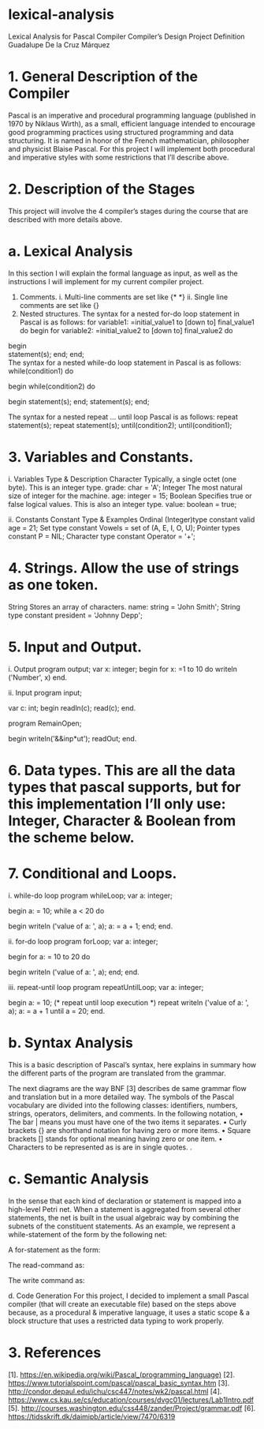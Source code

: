 # lexical-analysis
Lexical Analysis for Pascal Compiler
Compiler’s Design Project Definition
Guadalupe De la Cruz Márquez

# 1.	General Description of the Compiler
Pascal is an imperative and procedural programming language (published in 1970 by Niklaus Wirth), as a small, efficient language intended to encourage good programming practices using structured programming and data structuring. It is named in honor of the French mathematician, philosopher and physicist Blaise Pascal. For this project I will implement both procedural and imperative styles with some restrictions that I’ll describe above.

# 2.	Description of the Stages
This project will involve the 4 compiler’s stages during the course that are described with more details above.

# a.	Lexical Analysis
In this section I will explain the formal language as input, as well as the instructions I will implement for my current compiler project. 
1.	Comments. 
i.	Multi-line comments are set like {* *} 
ii.	Single line comments are set like {}
2.	Nested structures. The syntax for a nested for-do loop statement in Pascal is as follows:
for variable1: =initial_value1 to [down to] final_value1 do
begin
   for variable2: =initial_value2 to [down to] final_value2 do
   
   begin   
      statement(s);
   end;
end;   
The syntax for a nested while-do loop statement in Pascal is as follows:
while(condition1) do

begin
   while(condition2) do
   
   begin
      statement(s);
   end;
   statement(s);
end;

The syntax for a nested repeat ... until loop Pascal is as follows:
repeat
   statement(s);
   repeat
      statement(s);
   until(condition2);
until(condition1);









# 3.	Variables and Constants. 
i.	Variables
Type & Description
Character
Typically, a single octet (one byte). This is an integer type.
grade: char = 'A';
Integer
The most natural size of integer for the machine.
age: integer = 15;
Boolean
Specifies true or false logical values. This is also an integer type.
value: boolean = true;


ii.	Constants
Constant Type & Examples
Ordinal (Integer)type constant
valid age = 21;
Set type constant
Vowels = set of (A, E, I, O, U);
Pointer types constant
P = NIL;
Character type constant
Operator = '+';

# 4.	Strings. Allow the use of strings as one token.
String
Stores an array of characters.
name: string = 'John Smith';
String type constant
president = 'Johnny Depp';

# 5.	Input and Output. 
i.	Output
program output;
var x: integer;
begin
  for x: =1 to 10 do
  writeln ('Number', x)
end.

ii.	Input
program input;

var
  c: int;
begin
  readln(c);
  read(c);
end.




program RemainOpen;

begin
  writeln('&&inp*ut');
  readOut;
end.

# 6.	Data types. This are all the data types that pascal supports, but for this implementation I’ll only use: Integer, Character & Boolean from the scheme below.



# 7.	Conditional and Loops. 
i.	while-do loop
program whileLoop;
var
   a: integer;

begin
   a: = 10;
   while a < 20 do
   
   begin
      writeln ('value of a: ', a);
      a: = a + 1;
   end;
end.

ii.	for-do loop
program forLoop;
var
   a: integer;

begin
   for a: = 10 to 20 do
   
   begin
      writeln ('value of a: ', a);
   end;
end.

iii.	repeat-until loop
program repeatUntilLoop;
var
   a: integer;

begin
   a: = 10;
   (* repeat until loop execution *)
   repeat
      writeln ('value of a: ', a);
      a: = a + 1
   until a = 20;
end.



# b.	Syntax Analysis
This is a basic description of Pascal’s syntax, here explains in summary how the different parts of the program are translated from the grammar.
 



The next diagrams are the way BNF [3] describes de same grammar flow and translation but in a more detailed way. The symbols of the Pascal vocabulary are divided into the following classes:  identifiers, numbers, strings, operators, delimiters, and comments. In the following notation, 
•	The bar | means you must have one of the two items it separates.
•	Curly brackets {} are shorthand notation for having zero or more items. 
•	Square brackets [] stands for optional meaning having zero or one item. 
•	Characters to be represented as is are in single quotes. 
. 
 


 
 





# c.	Semantic Analysis
In the sense that each kind of declaration or statement is mapped into a high-level Petri net. When a statement is aggregated from several other statements, the net is built in the usual algebraic way by combining the subnets of the constituent statements. As an example, we represent a while-statement of the form by the following net:
 

A for-statement as the form:
 
The read-command as:
 
The write command as:
 
d.	Code Generation
For this project, I decided to implement a small Pascal compiler (that will create an executable file) based on the steps above because, as a procedural & imperative language, it uses a static scope & a block structure that uses a restricted data typing to work properly.

# 3.	References
[1].	https://en.wikipedia.org/wiki/Pascal_(programming_language)
[2].	https://www.tutorialspoint.com/pascal/pascal_basic_syntax.htm
[3].	http://condor.depaul.edu/ichu/csc447/notes/wk2/pascal.html
[4].	https://www.cs.kau.se/cs/education/courses/dvgc01/lectures/Lab1Intro.pdf
[5].	 http://courses.washington.edu/css448/zander/Project/grammar.pdf
[6].	https://tidsskrift.dk/daimipb/article/view/7470/6319
